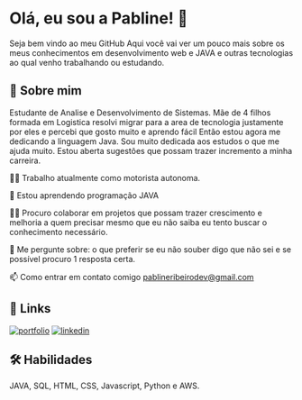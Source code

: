 
# Olá, eu sou a Pabline! 👋
Seja bem vindo ao meu GitHub Aqui você vai ver um pouco mais sobre os meus conhecimentos em desenvolvimento web e JAVA e outras tecnologias ao qual venho trabalhando ou estudando.

## 🚀 Sobre mim
Estudante de Analise e Desenvolvimento de Sistemas.
Mãe de 4 filhos formada em Logistica  resolvi migrar para a area de tecnologia justamente por eles e percebi que gosto muito e aprendo fácil Então estou agora me dedicando a linguagem Java.
Sou muito dedicada aos estudos o que me ajuda muito.
Estou aberta sugestões que possam trazer incremento a minha carreira.

👩‍💻 Trabalho atualmente como motorista autonoma.

🧠 Estou aprendendo programação JAVA

👯‍♀️ Procuro colaborar em projetos que possam trazer crescimento e melhoria a quem precisar mesmo que eu não saiba eu tento buscar o conhecimento necessário.

💬 Me pergunte sobre: o que preferir se eu não souber digo que não sei e se possível procuro 1 resposta certa.

📫 Como entrar em contato comigo
pablineribeirodev@gmail.com

## 🔗 Links
[![portfolio](https://img.shields.io/badge/my_portfolio-000?style=for-the-badge&logo=ko-fi&logoColor=white)](https://github.com/pablinesamara)
[![linkedin](https://img.shields.io/badge/linkedin-0A66C2?style=for-the-badge&logo=linkedin&logoColor=white)](https://www.linkedin.com/in/pablinesamara/)



## 🛠 Habilidades
JAVA, SQL, HTML, CSS, Javascript, Python e AWS.

